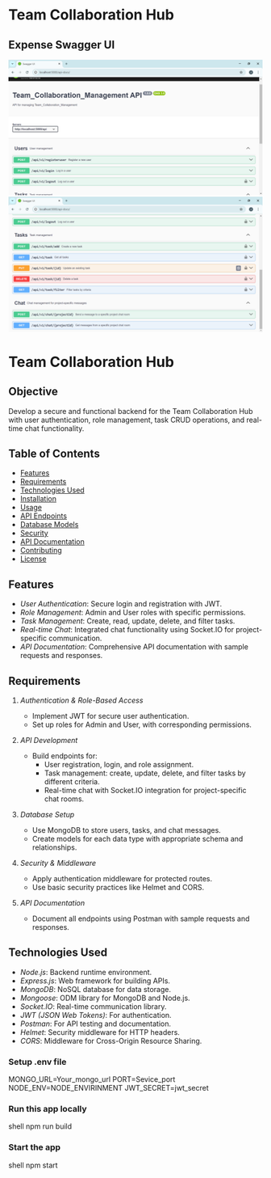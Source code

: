  <h1> Team Collaboration Hub</h1>
 

   ## Expense Swagger UI
   
   ![Expense Dashboard](./image/img1.png)
   <br>
    ![Expense Dashboard](./image/img2.png)
   
# Team Collaboration Hub

## Objective
Develop a secure and functional backend for the Team Collaboration Hub with user authentication, role management, task CRUD operations, and real-time chat functionality.

## Table of Contents
- [Features](#features)
- [Requirements](#requirements)
- [Technologies Used](#technologies-used)
- [Installation](#installation)
- [Usage](#usage)
- [API Endpoints](#api-endpoints)
- [Database Models](#database-models)
- [Security](#security)
- [API Documentation](#api-documentation)
- [Contributing](#contributing)
- [License](#license)

## Features
- *User Authentication*: Secure login and registration with JWT.
- *Role Management*: Admin and User roles with specific permissions.
- *Task Management*: Create, read, update, delete, and filter tasks.
- *Real-time Chat*: Integrated chat functionality using Socket.IO for project-specific communication.
- *API Documentation*: Comprehensive API documentation with sample requests and responses.

## Requirements
1. *Authentication & Role-Based Access*
   - Implement JWT for secure user authentication.
   - Set up roles for Admin and User, with corresponding permissions.
   
2. *API Development*
   - Build endpoints for:
     - User registration, login, and role assignment.
     - Task management: create, update, delete, and filter tasks by different criteria.
     - Real-time chat with Socket.IO integration for project-specific chat rooms.

3. *Database Setup*
   - Use MongoDB to store users, tasks, and chat messages.
   - Create models for each data type with appropriate schema and relationships.

4. *Security & Middleware*
   - Apply authentication middleware for protected routes.
   - Use basic security practices like Helmet and CORS.

5. *API Documentation*
   - Document all endpoints using Postman with sample requests and responses.



## Technologies Used
- *Node.js*: Backend runtime environment.
- *Express.js*: Web framework for building APIs.
- *MongoDB*: NoSQL database for data storage.
- *Mongoose*: ODM library for MongoDB and Node.js.
- *Socket.IO*: Real-time communication library.
- *JWT (JSON Web Tokens)*: For authentication.
- *Postman*: For API testing and documentation.
- *Helmet*: Security middleware for HTTP headers.
- *CORS*: Middleware for Cross-Origin Resource Sharing.

### Setup .env file
MONGO_URL=Your_mongo_url
PORT=Sevice_port
NODE_ENV=NODE_ENVIRINMENT
JWT_SECRET=jwt_secret


### Run this app locally

shell
npm run build


### Start the app

shell
npm start
